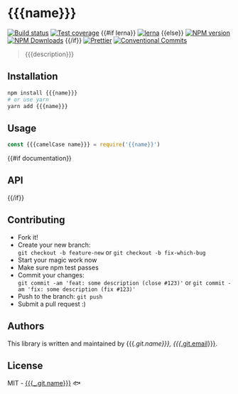 # {{{name}}}

[![Build status](https://img.shields.io/travis/{{{_.git.name}}}/{{{name}}}/master.svg?style=flat-square)](https://travis-ci.org/{{{_.git.name}}}/{{{name}}})
[![Test coverage](https://img.shields.io/codecov/c/github/{{{_.git.name}}}/{{{name}}}.svg?style=flat-square)](https://codecov.io/github/{{{_.git.name}}}/{{{name}}}?branch=master)
{{#if lerna}}
[![lerna](https://img.shields.io/badge/maintained%20with-lerna-cc00ff.svg?style=flat-square)](https://lernajs.io/)
{{else}}
[![NPM version](https://img.shields.io/npm/v/{{{name}}}.svg?style=flat-square)](https://www.npmjs.com/package/{{{name}}})
[![NPM Downloads](https://img.shields.io/npm/dm/{{{name}}}.svg?style=flat-square&maxAge=43200)](https://www.npmjs.com/package/{{{name}}})
{{/if}}
[![Prettier](https://img.shields.io/badge/code_style-prettier-ff69b4.svg?style=flat-square)](https://prettier.io/)
[![Conventional Commits](https://img.shields.io/badge/Conventional%20Commits-1.0.0-yellow.svg?style=flat-square)](https://conventionalcommits.org)

> {{{description}}}

## Installation

```bash
npm install {{{name}}}
# or use yarn
yarn add {{{name}}}
```

## Usage

```javascript
const {{{camelCase name}}} = require('{{name}}')
```

{{#if documentation}}

## API

{{/if}}

## Contributing

- Fork it!
- Create your new branch:  
  `git checkout -b feature-new` or `git checkout -b fix-which-bug`
- Start your magic work now
- Make sure npm test passes
- Commit your changes:  
  `git commit -am 'feat: some description (close #123)'` or `git commit -am 'fix: some description (fix #123)'`
- Push to the branch: `git push`
- Submit a pull request :)

## Authors

This library is written and maintained by {{{_.git.name}}}, <a href="mailto:{{{_.git.email}}}">{{{_.git.email}}}</a>.

## License

MIT - [{{{_.git.name}}}](https://github.com/{{{_.git.name}}}) 🐟

